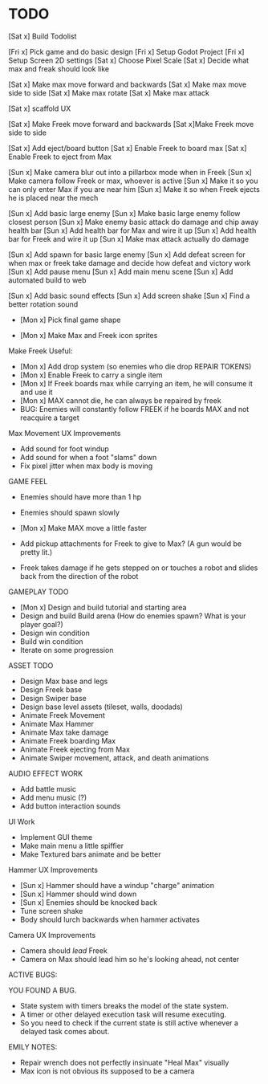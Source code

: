 # TODO

[Sat x] Build Todolist

[Fri x] Pick game and do basic design
[Fri x] Setup Godot Project
[Fri x] Setup Screen 2D settings
[Sat x] Choose Pixel Scale
[Sat x] Decide what max and freak should look like

[Sat x] Make max move forward and backwards
[Sat x] Make max move side to side
[Sat x] Make max rotate
[Sat x] Make max attack

[Sat x] scaffold UX

[Sat x] Make Freek move forward and backwards
[Sat x]Make Freek move side to side

[Sat x] Add eject/board button
[Sat x] Enable Freek to board max
[Sat x] Enable Freek to eject from Max

[Sun x] Make camera blur out into a pillarbox mode when in Freek
[Sun x] Make camera follow Freek or max, whoever is active
[Sun x] Make it so you can only enter Max if you are near him
[Sun x] Make it so when Freek ejects he is placed near the mech

[Sun x] Add basic large enemy
[Sun x] Make basic large enemy follow closest person
[Sun x] Make enemy basic attack do damage and chip away health bar
[Sun x] Add health bar for Max and wire it up
[Sun x] Add health bar for Freek and wire it up
[Sun x] Make max attack actually do damage

[Sun x] Add spawn for basic large enemy
[Sun x] Add defeat screen for when max or freek take damage and decide how defeat and victory work
[Sun x] Add pause menu
[Sun x] Add main menu scene
[Sun x] Add automated build to web

[Sun x] Add basic sound effects
[Sun x] Add screen shake
[Sun x] Find a better rotation sound


* [Mon x] Pick final game shape

* [Mon x] Make Max and Freek icon sprites


Make Freek Useful:
* [Mon x] Add drop system (so enemies who die drop REPAIR TOKENS)
* [Mon x] Enable Freek to carry a single item
* [Mon x] If Freek boards max while carrying an item, he will consume it and use it
* [Mon x] MAX cannot die, he can always be repaired by freek
* BUG: Enemies will constantly follow FREEK if he boards MAX and not reacquire a target

Max Movement UX Improvements
* Add sound for foot windup
* Add sound for when a foot "slams" down
* Fix pixel jitter when max body is moving

GAME FEEL
* Enemies should have more than 1 hp
* Enemies should spawn slowly
* [Mon x] Make MAX move a little faster
* Add pickup attachments for Freek to give to Max? (A gun would be pretty lit.)


* Freek takes damage if he gets stepped on or touches a robot and slides back from the direction of the robot

GAMEPLAY TODO
* [Mon x] Design and build tutorial and starting area
* Design and build Build arena
	(How do enemies spawn? What is your player goal?)
* Design win condition
* Build win condition
* Iterate on some progression

ASSET TODO

* Design Max base and legs
* Design Freek base
* Design Swiper base
* Design base level assets (tileset, walls, doodads)
* Animate Freek Movement
* Animate Max Hammer
* Animate Max take damage
* Animate Freek boarding Max
* Animate Freek ejecting from Max
* Animate Swiper movement, attack, and death animations

AUDIO EFFECT WORK
* Add battle music
* Add menu music (?)
* Add button interaction sounds

UI Work
* Implement GUI theme
* Make main menu a little spiffier
* Make Textured bars animate and be better

Hammer UX Improvements
* [Sun x] Hammer should have a windup "charge" animation
* [Sun x] Hammer should wind down
* [Sun x] Enemies should be knocked back
* Tune screen shake
* Body should lurch backwards when hammer activates

Camera UX Improvements

* Camera should _lead_ Freek
* Camera on Max should lead him so he's looking ahead, not center


ACTIVE BUGS:

YOU FOUND A BUG.
* State system with timers breaks the model of the state system.
* A timer or other delayed execution task will resume executing.
* So you need to check if the current state is still active whenever a delayed task comes about.


EMILY NOTES:

* Repair wrench does not perfectly insinuate "Heal Max" visually
* Max icon is not obvious its supposed to be a camera
